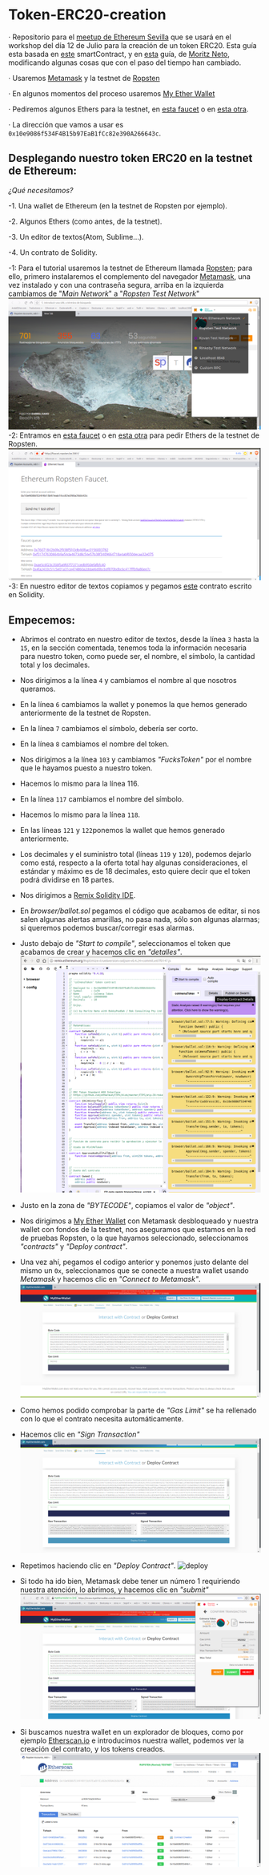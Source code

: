 # Token-ERC20-creation
· Repositorio para el [meetup de Ethereum Sevilla](http://meetu.ps/e/Fx10g/wtQqS/a) que se usará en el workshop del día 12 de Julio para la creación de un token ERC20.
Esta guía esta basada en [este](https://github.com/bitfwdcommunity/Issue-your-own-ERC20-token/blob/master/contracts/erc20_tutorial.sol) smartContract, y en [esta](https://medium.com/bitfwd/how-to-issue-your-own-token-on-ethereum-in-less-than-20-minutes-ac1f8f022793) guía, de [Moritz Neto](https://medium.com/@netomoritz), modificando algunas cosas que con el paso del tiempo han cambiado.

· Usaremos [Metamask](https://metamask.io/) y la testnet de [Ropsten](https://ropsten.etherscan.io/) 

· En algunos momentos del proceso usaremos [My Ether Wallet](https://www.myetherwallet.com/)

· Pediremos algunos Ethers para la testnet, en [esta faucet](http://faucet.ropsten.be:3001/) o en [esta otra](https://faucet.metamask.io/).

· La dirección que vamos a usar es `0x10e9086f534F4B15b97EaB1fCc82e390A266643c`.

## Desplegando nuestro token ERC20 en la testnet de Ethereum:

*_¿Qué necesitamos?_*

-1. Una wallet de Ethereum (en la testnet de Ropsten por ejemplo).

-2. Algunos Ethers (como antes, de la testnet).

-3. Un editor de textos(Atom, Sublime...).

-4. Un contrato de Solidity.


-1:
    Para el tutorial usaremos la testnet de Ethereum llamada [Ropsten](https://ropsten.etherscan.io/); para ello, primero instalaremos el complemento del navegador [Metamask](https://metamask.io/), una vez instalado y con una contraseña segura, arriba en la izquierda cambiamos de "_Main Network_" a "_Ropsten Test Network_"
        ![Ropsten](images/Ropsten.png)
-2: 
    Entramos en [esta faucet](http://faucet.ropsten.be:3001/) o en [esta otra](https://faucet.metamask.io/) para pedir Ethers de la testnet de Ropsten.
        ![Ethers testnet](images/ropstenEther.png)
-3: 
    En nuestro editor de textos copiamos y pegamos [este](https://github.com/bitfwdcommunity/Issue-your-own-ERC20-token/blob/master/contracts/erc20_tutorial.sol) contrato escrito  en Solidity.


## Empecemos:
- Abrimos el contrato en nuestro editor de textos, desde la línea `3` hasta la `15`, en la sección comentada, tenemos toda la información necesaria para nuestro token, como puede ser, el nombre, el símbolo, la cantidad total y los decimales.
- Nos dirigimos a la línea `4` y cambiamos el nombre al que nosotros queramos.
- En la línea `6` cambiamos la wallet y ponemos la que hemos generado anteriormente de la testnet de Ropsten.
- En la línea `7` cambiamos el símbolo, debería ser corto.
- En la línea `8` cambiamos el nombre del token.
- Nos dirigimos a la línea `103` y cambiamos _"FucksToken"_ por el nombre que le hayamos puesto a nuestro token.
- Hacemos lo mismo para la línea 116.
- En la línea `117` cambiamos el nombre del símbolo.
- Hacemos lo mismo para la línea `118`.
- En las líneas `121` y `122`ponemos la wallet que hemos generado anteriormente.
- Los decimales y el suministro total (líneas `119` y `120`), podemos dejarlo como está, respecto a la oferta total hay algunas consideraciones, el estándar y máximo es de 18 decimales, esto quiere decir que el token podrá dividirse en 18 partes.

- Nos dirigimos a [Remix Solidity IDE](http://remix.ethereum.org/).
- En _browser/ballot.sol_ pegamos el código que acabamos de editar, si nos salen algunas alertas amarillas, no pasa nada, sólo son algunas alarmas; si queremos podemos buscar/corregir esas alarmas.
- Justo debajo de _"Start to compile"_, seleccionamos el token que acabamos de crear y hacemos clic en _"detalles"_.
    ![compile](images/compile.png)
- Justo en la zona de _"BYTECODE"_, copiamos el valor de _"object"_.
- Nos dirigimos a [My Ether Wallet](https://www.myetherwallet.com/) con Metamask desbloqueado y nuestra wallet con fondos de la testnet, nos aseguramos que estamos en la red de pruebas Ropsten, o la que hayamos seleccionado, seleccionamos _"contracts"_  y _"Deploy contract"_.
- Una vez ahí, pegamos el codigo anterior y ponemos justo delante del mismo un `0x`, seleccionamos que se conecte a nuestra wallet usando _Metamask_ y hacemos clic en _"Connect to Metamask"_.
    ![metamask](images/metamask.png)
- Como hemos podido comprobar la parte de _"Gas Limit"_ se ha rellenado con lo que el contrato necesita automáticamente.
- Hacemos clic en _"Sign Transaction"_
    ![transaction](images/signTransaction.png)
- Repetimos haciendo clic en _"Deploy Contract"_.
    ![deploy](images/deployTransaction.png)
- Si todo ha ido bien, Metamask debe tener un número 1 requiriendo nuestra atención, lo abrimos, y hacemos clic en _"submit"_
    ![accept](images/accept.png)
- Si buscamos nuestra wallet en un explorador de bloques, como por ejemplo [Etherscan.io](https://ropsten.etherscan.io/) e introducimos nuestra wallet, podemos ver la creación del contrato, y los tokens creados.
    ![token](images/token.png)


